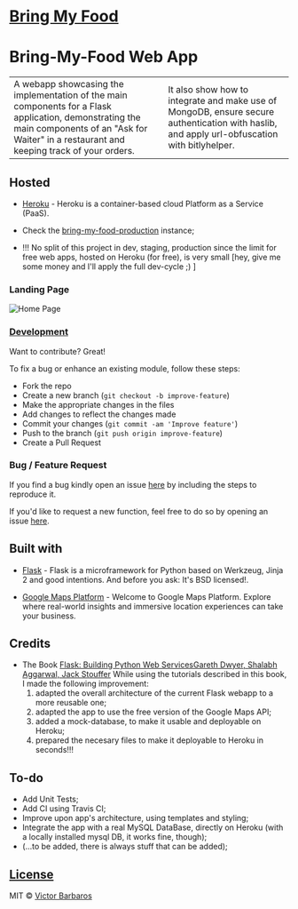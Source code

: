 # [Bring My Food](https://bring-my-food.herokuapp.com/)
# Bring-My-Food Web App
<table>
<tr>
<td>
  A webapp showcasing the implementation of the main components for a Flask application, demonstrating the main components of an "Ask for Waiter" in a restaurant and keeping track of your orders.
</td>
<td>
  It also show how to integrate and make use of MongoDB, ensure secure authentication with haslib, and apply url-obfuscation with bitlyhelper.
</td>
</tr>
</table>


## Hosted 

- [Heroku](https://www.heroku.com/about) - Heroku is a container-based cloud Platform as a Service (PaaS).

- Check the [bring-my-food-production](https://bring-my-food.herokuapp.com/) instance;

- !!! No split of this project in dev, staging, production since the limit for free web apps, hosted on Heroku (for free), is very small [hey, give me some money and I'll apply the full dev-cycle ;) ]


### Landing Page

![Home Page](crimemap-screenshots/crimemap-home.png)

### [Development](https://github.com/vBarbaros/crimemap/blob/dev/CONTRIBUTING.md)
Want to contribute? Great!

To fix a bug or enhance an existing module, follow these steps:

- Fork the repo
- Create a new branch (`git checkout -b improve-feature`)
- Make the appropriate changes in the files
- Add changes to reflect the changes made
- Commit your changes (`git commit -am 'Improve feature'`)
- Push to the branch (`git push origin improve-feature`)
- Create a Pull Request 

### Bug / Feature Request

If you find a bug kindly open an issue [here](https://github.com/vBarbaros/crimemap/issues/new) by including the steps to reproduce it.

If you'd like to request a new function, feel free to do so by opening an issue [here](https://github.com/vBarbaros/crimemap/issues/new).


## Built with 

- [Flask](http://flask.pocoo.org/docs/1.0/) - Flask is a microframework for Python based on Werkzeug, Jinja 2 and good intentions. And before you ask: It's BSD licensed!.

- [Google Maps Platform](https://cloud.google.com/maps-platform/maps/) - Welcome to Google Maps Platform. Explore where real-world insights and immersive location experiences can take your business.

## Credits

- The Book [Flask: Building Python Web ServicesGareth Dwyer, Shalabh Aggarwal, Jack Stouffer](https://www.packtpub.com/web-development/flask-building-python-web-services) While using the tutorials described in this book, I made the following improvement:
	1) adapted the overall architecture of the current Flask webapp to a more reusable one;
	2) adapted the app to use the free version of the Google Maps API;
	3) added a mock-database, to make it usable and deployable on Heroku;
	4) prepared the necesary files to make it deployable to Heroku in seconds!!!

## To-do
- Add Unit Tests;
- Add CI using Travis CI;
- Improve upon app's architecture, using templates and styling;
- Integrate the app with a real MySQL DataBase, directly on Heroku (with a locally installed mysql DB, it works fine, though);
- (...to be added, there is always stuff that can be added);


## [License](https://github.com/vBarbaros/crimemap/blob/dev/LICENSE)

MIT © [Victor Barbaros](https://github.com/vBarbaros)
